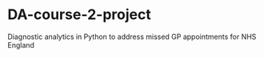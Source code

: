 # DA-course-2-project
Diagnostic analytics in Python to address missed GP appointments for NHS England
